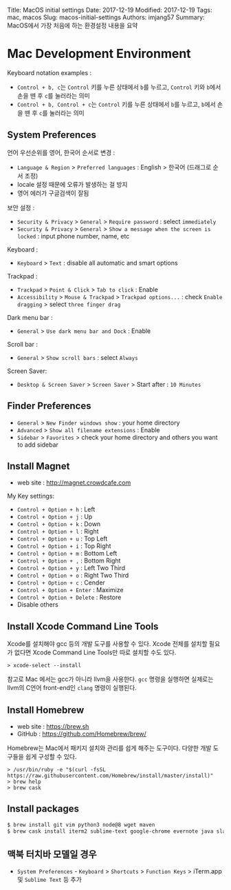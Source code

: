 Title: MacOS initial settings
Date: 2017-12-19
Modified: 2017-12-19
Tags: mac, macos
Slug: macos-initial-settings
Authors: imjang57
Summary: MacOS에서 가장 처음에 하는 환경설정 내용을 요약

# Mac Development Environment

Keyboard notation examples :

- `Control + b, c`는 `Control` 키를 누른 상태에서 `b`를 누르고, `Control` 키와 `b`에서 손을 뗀 후 `c`를 눌러라는 의미
- `Control + b, Control + c`는 `Control` 키를 누른 상태에서 `b`를 누르고, `b`에서 손을 뗀 후 `c`를 눌러라는 의미

## System Preferences

언어 우선순위를 영어, 한국어 순서로 변경 :

- `Language & Region` > `Preferred languages` : English > 한국어 (드래그로 순서 조정)
- locale 설정 때문에 오류가 발생하는 걸 방지
- 영어 에러가 구글검색이 잘됨

보안 설정 :

- `Security & Privacy` > `General` > `Require password` : select `immediately`
- `Security & Privacy` > `General` > `Show a message when the screen is locked` : input phone number, name, etc

Keyboard :

- `Keyboard` > `Text` : disable all automatic and smart options

Trackpad :

- `Trackpad` > `Point & Click` > `Tab to click` : Enable
- `Accessibility` > `Mouse & Trackpad` > `Trackpad options...` : check `Enable dragging` > select `three finger drag`

Dark menu bar :

- `General` > `Use dark menu bar and Dock` : Enable

Scroll bar :

- `General` > `Show scroll bars` : select `Always`

Screen Saver:

- `Desktop & Screen Saver` > `Screen Saver` > Start after : `10 Minutes`

## Finder Preferences

- `General` > `New Finder windows show` : your home directory
- `Advanced` > `Show all filename extensions` : Enable
- `Sidebar` > `Favorites` > check your home directory and others you want to add sidebar

## Install Magnet

- web site : http://magnet.crowdcafe.com

My Key settings:

- `Control + Option + h` : Left
- `Control + Option + j` : Up
- `Control + Option + k` : Down
- `Control + Option + l` : Right
- `Control + Option + u` : Top Left
- `Control + Option + i` : Top Right
- `Control + Option + m` : Bottom Left
- `Control + Option + ,` : Bottom Right
- `Control + Option + y` : Left Two Third
- `Control + Option + o` : Right Two Third
- `Control + Option + c` : Cender
- `Control + Option + Enter` : Maximize
- `Control + Option + Delete` : Restore
- Disable others

## Install Xcode Command Line Tools

Xcode를 설치해야 gcc 등의 개발 도구를 사용할 수 있다. Xcode 전체를 설치할 필요가 없다면 Xcode Command Line Tools만 따로 설치할 수도 있다.

```
> xcode-select --install
```

참고로 Mac 에서는 gcc가 아니라 llvm을 사용한다. `gcc` 명령을 실행하면 실제로는 llvm의 C언어 front-end인 `clang` 명령이 실행된다.

## Install Homebrew

- web site : https://brew.sh
- GitHub : https://github.com/Homebrew/brew/

Homebrew는 Mac에서 패키지 설치와 관리를 쉽게 해주는 도구이다. 다양한 개발 도구들을 쉽게 구성할 수 있다.

```
> /usr/bin/ruby -e "$(curl -fsSL https://raw.githubusercontent.com/Homebrew/install/master/install)" 
> brew help
> brew cask
```

## Install packages

```bash
$ brew install git vim python3 node@8 wget maven
$ brew cask install iterm2 sublime-text google-chrome evernote java slack intellij-idea-ce docker
```

## 맥북 터치바 모델일 경우

- `System Preferences` - `Keyboard` > `Shortcuts` > `Function Keys` > iTerm.app 및 `Sublime Text` 등 추가
